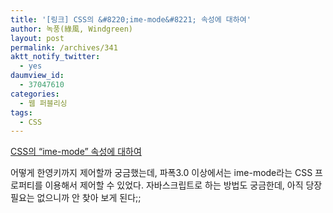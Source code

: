 ```yaml
---
title: '[링크] CSS의 &#8220;ime-mode&#8221; 속성에 대하여'
author: 녹풍(綠風, Windgreen)
layout: post
permalink: /archives/341
aktt_notify_twitter:
  - yes
daumview_id:
  - 37047610
categories:
  - 웹 퍼블리싱
tags:
  - CSS
---
```

[CSS의 &#8220;ime-mode&#8221; 속성에 대하여][1]

어떻게 한영키까지 제어할까 궁금했는데, 파폭3.0 이상에서는 ime-mode라는 CSS 프로퍼티를 이용해서 제어할 수 있었다. 자바스크립트로 하는 방법도 궁금한데, 아직 당장 필요는 없으니까 안 찾아 보게 된다;;

 [1]: http://firejune.com/1657